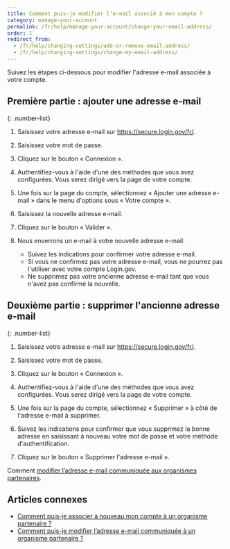 ```yaml
---
title: Comment puis-je modifier l’e-mail associé à mon compte ?
category: manage-your-account
permalink: /fr/help/manage-your-account/change-your-email-address/
order: 1
redirect_from:
  - /fr/help/changing-settings/add-or-remove-email-address/
  - /fr/help/changing-settings/change-my-email-address/
---
```


Suivez les étapes ci-dessous pour modifier l'adresse e-mail associée à votre compte.

## Première partie : ajouter une adresse e-mail

{: .number-list}

1. Saisissez votre adresse e-mail sur <https://secure.login.gov/fr/>.

1. Saisissez votre mot de passe.

1. Cliquez sur le bouton « Connexion ».

1. Authentifiez-vous à l'aide d'une des méthodes que vous avez configurées. Vous serez dirigé vers la page de votre compte.

1. Une fois sur la page du compte, sélectionnez « Ajouter une adresse e-mail » dans le menu d'options sous « Votre compte ».

1. Saisissez la nouvelle adresse e-mail.

1. Cliquez sur le bouton « Valider ».

1. Nous enverrons un e-mail à votre nouvelle adresse e-mail.

   * Suivez les indications pour confirmer votre adresse e-mail.
   * Si vous ne confirmez pas votre adresse e-mail, vous ne pourrez pas l'utiliser avec votre compte Login.gov.
   * Ne supprimez pas votre ancienne adresse e-mail tant que vous n'avez pas confirmé la nouvelle.

## Deuxième partie : supprimer l'ancienne adresse e-mail

{: .number-list}

1. Saisissez votre adresse e-mail sur <https://secure.login.gov/fr/>.

1. Saisissez votre mot de passe.

1. Cliquez sur le bouton « Connexion ».

1. Authentifiez-vous à l'aide d'une des méthodes que vous avez configurées. Vous serez dirigé vers la page de votre compte.

1. Une fois sur la page du compte, sélectionnez « Supprimer » à côté de l'adresse e-mail à supprimer.

1. Suivez les indications pour confirmer que vous supprimez la bonne adresse en saisissant à nouveau votre mot de passe et votre méthode d'authentification.

1. Cliquez sur le bouton « Supprimer l'adresse e-mail ».

Comment [modifier l’adresse e-mail communiquée aux organismes partenaires](/fr/help/manage-your-account/change-partner-email-address/).


## Articles connexes

* [Comment puis-je associer à nouveau mon compte à un organisme partenaire ?](/fr/help/manage-your-account/relink-your-accounts/)
* [Comment puis-je modifier l’adresse e-mail communiquée à un organisme partenaire ?](/fr/help/manage-your-account/change-partner-email-address/)
